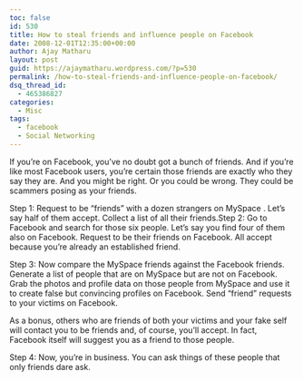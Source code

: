 ```yaml
---
toc: false
id: 530
title: How to steal friends and influence people on Facebook
date: 2008-12-01T12:35:00+00:00
author: Ajay Matharu
layout: post
guid: https://ajaymatharu.wordpress.com/?p=530
permalink: /how-to-steal-friends-and-influence-people-on-facebook/
dsq_thread_id:
  - 465386827
categories:
  - Misc
tags:
  - facebook
  - Social Networking
---
```

If you&#8217;re on Facebook, you&#8217;ve no doubt got a bunch of friends. And if you&#8217;re like most Facebook users, you&#8217;re certain those friends are exactly who they say they are. And you might be right. Or you could be wrong. They could be scammers posing as your friends.

Step 1: Request to be &#8220;friends&#8221; with a dozen strangers on MySpace . Let&#8217;s say half of them accept. Collect a list of all their friends.Step 2: Go to Facebook and search for those six people. Let&#8217;s say you find four of them also on Facebook. Request to be their friends on Facebook. All accept because you&#8217;re already an established friend.

Step 3: Now compare the MySpace friends against the Facebook friends. Generate a list of people that are on MySpace but are not on Facebook. Grab the photos and profile data on those people from MySpace and use it to create false but convincing profiles on Facebook. Send &#8220;friend&#8221; requests to your victims on Facebook.

As a bonus, others who are friends of both your victims and your fake self will contact you to be friends and, of course, you&#8217;ll accept. In fact, Facebook itself will suggest you as a friend to those people.

Step 4: Now, you&#8217;re in business. You can ask things of these people that only friends dare ask.
